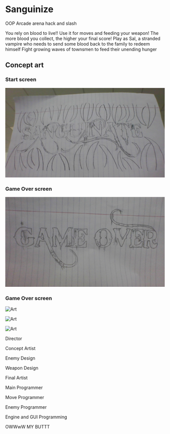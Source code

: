 # Sanguinize

OOP Arcade arena hack and slash

You rely on blood to live!! Use it for moves and feeding your weapon!
The more blood you collect, the higher your final score!
Play as Sal, a stranded vampire who needs to send some blood back to the family to redeem himself
Fight growing waves of townsmen to feed their unending hunger

## Concept art
### Start screen

![Art](https://github.com/fugu2000/sanguinize/blob/main/assets/Sang.jpg?raw=true)

### Game Over screen

![Art](https://github.com/fugu2000/sanguinize/blob/main/assets/Gameover.jpg?raw=true)

### Game Over screen

![Art](?raw=true)


![Art](?raw=true)


![Art](?raw=true)

Director

Concept Artist

Enemy Design

Weapon Design

Final Artist

Main Programmer

Move Programmer

Enemy Programmer

Engine  and GUI Programming

OWWwW MY BUTTT


